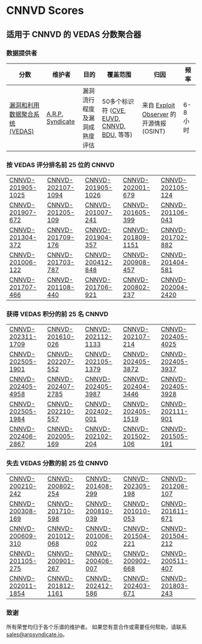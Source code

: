 
# CNNVD Scores
## 适用于 CNNVD 的 VEDAS 分数聚合器

### 数据提供者
| 分数 | 维护者 | 目的 | 覆盖范围 | 归因 | 频率 |
| ----- | ---------- | ------- | -------- | ----------- | --------- |
| [漏洞和利用数据聚合系统 (VEDAS)](https://vedas.arpsyndicate.io) | [A.R.P. Syndicate](https://www.arpsyndicate.io) | 漏洞流行程度及漏洞成熟度评估 | 50多个标识符 ([CVE](https://github.com/ARPSyndicate/cve-scores), [EUVD](https://github.com/ARPSyndicate/euvd-scores), [CNNVD](https://github.com/ARPSyndicate/cnnvd-scores), [BDU](https://github.com/ARPSyndicate/bdu-scores), 等等) | 来自 [Exploit Observer](https://www.exploit.observer) 的开源情报 (OSINT) | 6-8小时 |



<h3>按 VEDAS 评分排名前 25 位的 CNNVD</h3>

<table>
  <tr>
    <td><a href='https://vedas.arpsyndicate.io/?vuln=CNNVD-201905-1025'>CNNVD-201905-1025</a></td>
    <td><a href='https://vedas.arpsyndicate.io/?vuln=CNNVD-202107-1094'>CNNVD-202107-1094</a></td>
    <td><a href='https://vedas.arpsyndicate.io/?vuln=CNNVD-201905-1026'>CNNVD-201905-1026</a></td>
    <td><a href='https://vedas.arpsyndicate.io/?vuln=CNNVD-202001-679'>CNNVD-202001-679</a></td>
    <td><a href='https://vedas.arpsyndicate.io/?vuln=CNNVD-202105-124'>CNNVD-202105-124</a></td>
  </tr>
  <tr>
    <td><a href='https://vedas.arpsyndicate.io/?vuln=CNNVD-201907-672'>CNNVD-201907-672</a></td>
    <td><a href='https://vedas.arpsyndicate.io/?vuln=CNNVD-201205-109'>CNNVD-201205-109</a></td>
    <td><a href='https://vedas.arpsyndicate.io/?vuln=CNNVD-201007-241'>CNNVD-201007-241</a></td>
    <td><a href='https://vedas.arpsyndicate.io/?vuln=CNNVD-201605-399'>CNNVD-201605-399</a></td>
    <td><a href='https://vedas.arpsyndicate.io/?vuln=CNNVD-201106-043'>CNNVD-201106-043</a></td>
  </tr>
  <tr>
    <td><a href='https://vedas.arpsyndicate.io/?vuln=CNNVD-201304-372'>CNNVD-201304-372</a></td>
    <td><a href='https://vedas.arpsyndicate.io/?vuln=CNNVD-201709-176'>CNNVD-201709-176</a></td>
    <td><a href='https://vedas.arpsyndicate.io/?vuln=CNNVD-201904-357'>CNNVD-201904-357</a></td>
    <td><a href='https://vedas.arpsyndicate.io/?vuln=CNNVD-201809-1151'>CNNVD-201809-1151</a></td>
    <td><a href='https://vedas.arpsyndicate.io/?vuln=CNNVD-201702-882'>CNNVD-201702-882</a></td>
  </tr>
  <tr>
    <td><a href='https://vedas.arpsyndicate.io/?vuln=CNNVD-201006-122'>CNNVD-201006-122</a></td>
    <td><a href='https://vedas.arpsyndicate.io/?vuln=CNNVD-201703-787'>CNNVD-201703-787</a></td>
    <td><a href='https://vedas.arpsyndicate.io/?vuln=CNNVD-200412-848'>CNNVD-200412-848</a></td>
    <td><a href='https://vedas.arpsyndicate.io/?vuln=CNNVD-200908-457'>CNNVD-200908-457</a></td>
    <td><a href='https://vedas.arpsyndicate.io/?vuln=CNNVD-201404-581'>CNNVD-201404-581</a></td>
  </tr>
  <tr>
    <td><a href='https://vedas.arpsyndicate.io/?vuln=CNNVD-201707-466'>CNNVD-201707-466</a></td>
    <td><a href='https://vedas.arpsyndicate.io/?vuln=CNNVD-201108-440'>CNNVD-201108-440</a></td>
    <td><a href='https://vedas.arpsyndicate.io/?vuln=CNNVD-201706-921'>CNNVD-201706-921</a></td>
    <td><a href='https://vedas.arpsyndicate.io/?vuln=CNNVD-200802-237'>CNNVD-200802-237</a></td>
    <td><a href='https://vedas.arpsyndicate.io/?vuln=CNNVD-202004-2420'>CNNVD-202004-2420</a></td>
  </tr>
</table>


<h3>获得 VEDAS 积分的前 25 名 CNNVD</h3>

<table>
  <tr>
    <td><a href='https://vedas.arpsyndicate.io/?vuln=CNNVD-202311-1709'>CNNVD-202311-1709</a></td>
    <td><a href='https://vedas.arpsyndicate.io/?vuln=CNNVD-201610-026'>CNNVD-201610-026</a></td>
    <td><a href='https://vedas.arpsyndicate.io/?vuln=CNNVD-202112-1133'>CNNVD-202112-1133</a></td>
    <td><a href='https://vedas.arpsyndicate.io/?vuln=CNNVD-202107-214'>CNNVD-202107-214</a></td>
    <td><a href='https://vedas.arpsyndicate.io/?vuln=CNNVD-202405-4025'>CNNVD-202405-4025</a></td>
  </tr>
  <tr>
    <td><a href='https://vedas.arpsyndicate.io/?vuln=CNNVD-202505-1901'>CNNVD-202505-1901</a></td>
    <td><a href='https://vedas.arpsyndicate.io/?vuln=CNNVD-202207-552'>CNNVD-202207-552</a></td>
    <td><a href='https://vedas.arpsyndicate.io/?vuln=CNNVD-202105-1379'>CNNVD-202105-1379</a></td>
    <td><a href='https://vedas.arpsyndicate.io/?vuln=CNNVD-202405-3872'>CNNVD-202405-3872</a></td>
    <td><a href='https://vedas.arpsyndicate.io/?vuln=CNNVD-202405-3937'>CNNVD-202405-3937</a></td>
  </tr>
  <tr>
    <td><a href='https://vedas.arpsyndicate.io/?vuln=CNNVD-202405-4958'>CNNVD-202405-4958</a></td>
    <td><a href='https://vedas.arpsyndicate.io/?vuln=CNNVD-202407-2785'>CNNVD-202407-2785</a></td>
    <td><a href='https://vedas.arpsyndicate.io/?vuln=CNNVD-202405-3987'>CNNVD-202405-3987</a></td>
    <td><a href='https://vedas.arpsyndicate.io/?vuln=CNNVD-202404-3446'>CNNVD-202404-3446</a></td>
    <td><a href='https://vedas.arpsyndicate.io/?vuln=CNNVD-202405-3928'>CNNVD-202405-3928</a></td>
  </tr>
  <tr>
    <td><a href='https://vedas.arpsyndicate.io/?vuln=CNNVD-202505-1984'>CNNVD-202505-1984</a></td>
    <td><a href='https://vedas.arpsyndicate.io/?vuln=CNNVD-202210-557'>CNNVD-202210-557</a></td>
    <td><a href='https://vedas.arpsyndicate.io/?vuln=CNNVD-202402-001'>CNNVD-202402-001</a></td>
    <td><a href='https://vedas.arpsyndicate.io/?vuln=CNNVD-202405-1519'>CNNVD-202405-1519</a></td>
    <td><a href='https://vedas.arpsyndicate.io/?vuln=CNNVD-202111-901'>CNNVD-202111-901</a></td>
  </tr>
  <tr>
    <td><a href='https://vedas.arpsyndicate.io/?vuln=CNNVD-202406-2867'>CNNVD-202406-2867</a></td>
    <td><a href='https://vedas.arpsyndicate.io/?vuln=CNNVD-202005-169'>CNNVD-202005-169</a></td>
    <td><a href='https://vedas.arpsyndicate.io/?vuln=CNNVD-202102-204'>CNNVD-202102-204</a></td>
    <td><a href='https://vedas.arpsyndicate.io/?vuln=CNNVD-201502-106'>CNNVD-201502-106</a></td>
    <td><a href='https://vedas.arpsyndicate.io/?vuln=CNNVD-201505-191'>CNNVD-201505-191</a></td>
  </tr>
</table>


<h3>失去 VEDAS 分数的前 25 位 CNNVD</h3>

<table>
  <tr>
    <td><a href='https://vedas.arpsyndicate.io/?vuln=CNNVD-200210-242'>CNNVD-200210-242</a></td>
    <td><a href='https://vedas.arpsyndicate.io/?vuln=CNNVD-200802-254'>CNNVD-200802-254</a></td>
    <td><a href='https://vedas.arpsyndicate.io/?vuln=CNNVD-201408-299'>CNNVD-201408-299</a></td>
    <td><a href='https://vedas.arpsyndicate.io/?vuln=CNNVD-202305-198'>CNNVD-202305-198</a></td>
    <td><a href='https://vedas.arpsyndicate.io/?vuln=CNNVD-201206-107'>CNNVD-201206-107</a></td>
  </tr>
  <tr>
    <td><a href='https://vedas.arpsyndicate.io/?vuln=CNNVD-200308-169'>CNNVD-200308-169</a></td>
    <td><a href='https://vedas.arpsyndicate.io/?vuln=CNNVD-201710-598'>CNNVD-201710-598</a></td>
    <td><a href='https://vedas.arpsyndicate.io/?vuln=CNNVD-200810-039'>CNNVD-200810-039</a></td>
    <td><a href='https://vedas.arpsyndicate.io/?vuln=CNNVD-201010-053'>CNNVD-201010-053</a></td>
    <td><a href='https://vedas.arpsyndicate.io/?vuln=CNNVD-201611-671'>CNNVD-201611-671</a></td>
  </tr>
  <tr>
    <td><a href='https://vedas.arpsyndicate.io/?vuln=CNNVD-200609-310'>CNNVD-200609-310</a></td>
    <td><a href='https://vedas.arpsyndicate.io/?vuln=CNNVD-201012-068'>CNNVD-201012-068</a></td>
    <td><a href='https://vedas.arpsyndicate.io/?vuln=CNNVD-201006-002'>CNNVD-201006-002</a></td>
    <td><a href='https://vedas.arpsyndicate.io/?vuln=CNNVD-201504-221'>CNNVD-201504-221</a></td>
    <td><a href='https://vedas.arpsyndicate.io/?vuln=CNNVD-201504-212'>CNNVD-201504-212</a></td>
  </tr>
  <tr>
    <td><a href='https://vedas.arpsyndicate.io/?vuln=CNNVD-201105-275'>CNNVD-201105-275</a></td>
    <td><a href='https://vedas.arpsyndicate.io/?vuln=CNNVD-200901-267'>CNNVD-200901-267</a></td>
    <td><a href='https://vedas.arpsyndicate.io/?vuln=CNNVD-200406-007'>CNNVD-200406-007</a></td>
    <td><a href='https://vedas.arpsyndicate.io/?vuln=CNNVD-200902-668'>CNNVD-200902-668</a></td>
    <td><a href='https://vedas.arpsyndicate.io/?vuln=CNNVD-200511-407'>CNNVD-200511-407</a></td>
  </tr>
  <tr>
    <td><a href='https://vedas.arpsyndicate.io/?vuln=CNNVD-202011-1854'>CNNVD-202011-1854</a></td>
    <td><a href='https://vedas.arpsyndicate.io/?vuln=CNNVD-201812-1161'>CNNVD-201812-1161</a></td>
    <td><a href='https://vedas.arpsyndicate.io/?vuln=CNNVD-202412-586'>CNNVD-202412-586</a></td>
    <td><a href='https://vedas.arpsyndicate.io/?vuln=CNNVD-202403-671'>CNNVD-202403-671</a></td>
    <td><a href='https://vedas.arpsyndicate.io/?vuln=CNNVD-201803-243'>CNNVD-201803-243</a></td>
  </tr>
</table>


### 致谢
所有荣誉均归于各个乐谱的维护者。
如果您有意合作或需要任何帮助，请联系 [sales@arpsyndicate.io](mailto:sales@arpsyndicate.io)。

